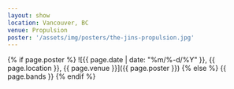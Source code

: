 ```yaml
---
layout: show
location: Vancouver, BC
venue: Propulsion
poster: '/assets/img/posters/the-jins-propulsion.jpg'
---
```


{% if page.poster %}
![{{ page.date | date: "%m/%-d/%Y" }}, {{ page.location }}, {{ page.venue }}]({{ page.poster }})
{% else %}
{{ page.bands }}
{% endif %}
